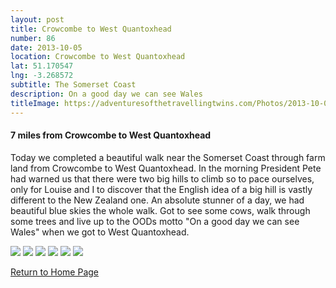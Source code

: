 ```yaml
---
layout: post
title: Crowcombe to West Quantoxhead
number: 86
date: 2013-10-05
location: Crowcombe to West Quantoxhead
lat: 51.170547
lng: -3.268572
subtitle: The Somerset Coast
description: On a good day we can see Wales
titleImage: https://adventuresofthetravellingtwins.com/Photos/2013-10-05-CrowcombeToWestQuantoxhead/P1010543.JPG
---
```


<h4>7 miles from Crowcombe to West Quantoxhead</h4>

Today we completed a beautiful walk near the Somerset Coast through farm land from Crowcombe to West Quantoxhead. 
In the morning President Pete had warned us that there were two big hills to climb so to pace ourselves, only for Louise and I to discover that the English idea of a big hill is vastly different to the New Zealand one. 
An absolute stunner of a day, we had beautiful blue skies the whole walk. Got to see some cows, walk through some trees and live up to the OODs motto "On a good day we can see Wales" when we got to West Quantoxhead. 

<img src="https://adventuresofthetravellingtwins.com/Photos/2013-10-05-CrowcombeToWestQuantoxhead/P1010534.JPG" class="image1">
<img src="https://adventuresofthetravellingtwins.com/Photos/2013-10-05-CrowcombeToWestQuantoxhead/P1010551.JPG" class="image1">
<img src="https://adventuresofthetravellingtwins.com/Photos/2013-10-05-CrowcombeToWestQuantoxhead/P1010569.JPG" class="image1">
<img src="https://adventuresofthetravellingtwins.com/Photos/2013-10-05-CrowcombeToWestQuantoxhead/P1010571.JPG" class="image1">
<img src="https://adventuresofthetravellingtwins.com/Photos/2013-10-05-CrowcombeToWestQuantoxhead/P1010577.JPG" class="image1">
<img src="https://adventuresofthetravellingtwins.com/Photos/2013-10-05-CrowcombeToWestQuantoxhead/P1010580.JPG" class="image1">


<a href="https://adventuresofthetravellingtwins.com/">Return to Home Page</a>
